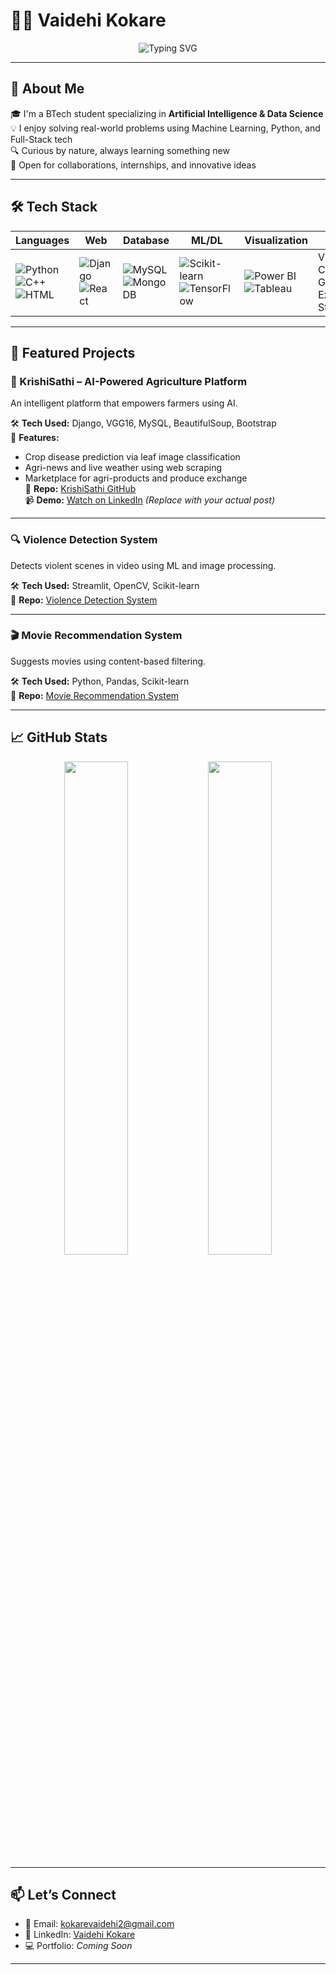 # 👩‍💻 Vaidehi Kokare

<p align="center">
  <img src="https://readme-typing-svg.demolab.com?font=Fira+Code&weight=600&size=24&pause=1000&color=F75C7E&center=true&vCenter=true&width=600&lines=Hey!+I'm+Vaidehi+Kokare+%F0%9F%91%8B;AI+%26+Data+Science+Student;Tech+Enthusiast+%F0%9F%92%BB;Python+%7C+Django+%7C+ML+%7C+Data+Viz" alt="Typing SVG" />
</p>

---

## 🚀 About Me

🎓 I'm a BTech student specializing in **Artificial Intelligence & Data Science**  
💡 I enjoy solving real-world problems using Machine Learning, Python, and Full-Stack tech  
🔍 Curious by nature, always learning something new  
🤝 Open for collaborations, internships, and innovative ideas  

---

## 🛠️ Tech Stack

| Languages | Web | Database | ML/DL | Visualization | Tools |
|----------|------|-----------|--------|----------------|--------|
| ![Python](https://img.shields.io/badge/Python-3670A0?style=for-the-badge&logo=python&logoColor=fff) ![C++](https://img.shields.io/badge/C%2B%2B-00599C?style=for-the-badge&logo=c%2B%2B&logoColor=white) ![HTML](https://img.shields.io/badge/HTML-E34F26?style=for-the-badge&logo=html5&logoColor=white) | ![Django](https://img.shields.io/badge/Django-092E20?style=for-the-badge&logo=django&logoColor=white) ![React](https://img.shields.io/badge/React-20232A?style=for-the-badge&logo=react&logoColor=61DAFB) | ![MySQL](https://img.shields.io/badge/MySQL-00758F?style=for-the-badge&logo=mysql&logoColor=white) ![MongoDB](https://img.shields.io/badge/MongoDB-4DB33D?style=for-the-badge&logo=mongodb&logoColor=white) | ![Scikit-learn](https://img.shields.io/badge/Scikit--learn-F7931E?style=for-the-badge&logo=scikit-learn&logoColor=white) ![TensorFlow](https://img.shields.io/badge/TensorFlow-FF6F00?style=for-the-badge&logo=tensorflow&logoColor=white) | ![Power BI](https://img.shields.io/badge/Power%20BI-F2C811?style=for-the-badge&logo=powerbi&logoColor=black) ![Tableau](https://img.shields.io/badge/Tableau-E97627?style=for-the-badge&logo=tableau&logoColor=white) | VS Code, Git, Excel, Streamlit |

---

## 📌 Featured Projects

### 🌾 KrishiSathi – AI-Powered Agriculture Platform  
An intelligent platform that empowers farmers using AI.

🛠 **Tech Used:** Django, VGG16, MySQL, BeautifulSoup, Bootstrap  
🎯 **Features:**
- Crop disease prediction via leaf image classification  
- Agri-news and live weather using web scraping  
- Marketplace for agri-products and produce exchange  
🔗 **Repo:** [KrishiSathi GitHub](https://github.com/vaidehikokare/KrishiSathi)  
📹 **Demo:** [Watch on LinkedIn](https://www.linkedin.com/posts/vaidehi-kokare_krishisathi-ai-powered-agriculture-platform-activity-1234567890123456789/) *(Replace with your actual post)*

---

### 🔍 Violence Detection System  
Detects violent scenes in video using ML and image processing.

🛠 **Tech Used:** Streamlit, OpenCV, Scikit-learn  
📂 **Repo:** [Violence Detection System](https://github.com/vaidehikokare/Violence-Detection)

---

### 🎬 Movie Recommendation System  
Suggests movies using content-based filtering.

🛠 **Tech Used:** Python, Pandas, Scikit-learn  
📂 **Repo:** [Movie Recommendation System](https://github.com/vaidehikokare/Movie-Recommendation-System)

---

## 📈 GitHub Stats

<p align="center">
  <img src="https://github-readme-stats.vercel.app/api?username=vaidehikokare&show_icons=true&theme=radical" width="45%" />
  <img src="https://github-readme-streak-stats.herokuapp.com/?user=vaidehikokare&theme=radical" width="45%" />
</p>

---

## 📫 Let’s Connect

- 📧 Email: [kokarevaidehi2@gmail.com](mailto:kokarevaidehi2@gmail.com)  
- 💼 LinkedIn: [Vaidehi Kokare](https://www.linkedin.com/in/vaidehikokare/)  
- 💻 Portfolio: *Coming Soon*

---


